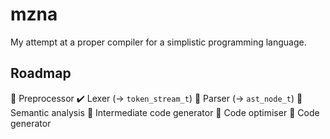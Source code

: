 # mzna
My attempt at a proper compiler for a simplistic programming language.

## Roadmap
:white_square_button: Preprocessor
:heavy_check_mark: Lexer (→ `token_stream_t`)
:construction: Parser (→ `ast_node_t`)
:white_square_button: Semantic analysis
:white_square_button: Intermediate code generator
:white_square_button: Code optimiser
:white_square_button: Code generator